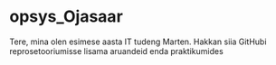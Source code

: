 # opsys_Ojasaar

Tere, mina olen esimese aasta IT tudeng Marten. Hakkan siia GitHubi reprosetooriumisse lisama aruandeid enda praktikumides
